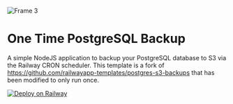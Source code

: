 ![Frame 3](https://github.com/MatteoGauthier/onetime-pg-s3-backup-template/assets/32040951/9c324d48-fc3e-4d6f-a56e-9584a585aaba)

# One Time PostgreSQL Backup

A simple NodeJS application to backup your PostgreSQL database to S3 via the Railway CRON scheduler. This template is a fork of <https://github.com/railwayapp-templates/postgres-s3-backups> that has been modified to only run once.

[![Deploy on Railway](https://railway.app/button.svg)](https://railway.app/template/UGKaB8?referralCode=Matteo)
